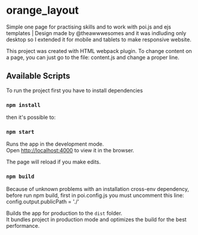 # orange_layout
Simple one page for practising skills and to work with poi.js and ejs templates 
| Design made by @theawwwesomes and it was indluding only desktop so I extended it for mobile and tablets to make responsive website.


This project was created with HTML webpack plugin.
To change content on a page, you can just go to the file: content.js and change a proper line.

## Available Scripts

To run the project first you have to install dependencies

### `npm install`

then it's possible to: 

### `npm start`

Runs the app in the development mode.<br>
Open [http://localhost:4000](http://localhost:4000) to view it in the browser.

The page will reload if you make edits.<br>


### `npm build`
Because of unknown problems with an installation cross-env dependency, before run npm build, first in poi.config.js you must uncomment this line: config.output.publicPath = './' 

Builds the app for production to the `dist` folder.<br>
It bundles project in production mode and optimizes the build for the best performance.